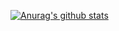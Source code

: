 [![Anurag's github stats](https://github-readme-stats.vercel.app/apimasonrware=anuraghazra)](https://github.com/anuraghazra/github-readme-stats)
